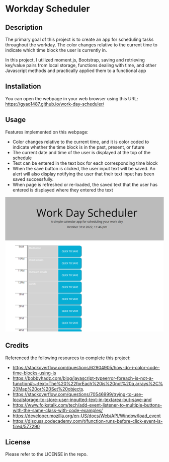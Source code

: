 # Workday Scheduler
## Description

The primary goal of this project is to create an app for scheduling tasks throughout the workday. The color changes relative to the current time to indicate which time block the user is currently in.

In this project, I utilized moment.js, Bootstrap, saving and retrieving key/value pairs from local storage, functions dealing with time, and other Javascript methods and practically applied them to a functional app

## Installation

You can open the webpage in your web browser using this URL: https://gyao1487.github.io/work-day-scheduler/

## Usage
Features implemented on this webpage:
* Color changes relative to the current time, and it is color coded to indicate whether the time block is in the past, present, or future
* The current date and time of the user is displayed at the top of the schedule
* Text can be entered in the text box for each corresponding time block
* When the save button is clicked, the user input text will be saved. An alert will also display notifying the user that their text input has been saved successfully.
* When page is refreshed or re-loaded, the saved text that the user has entered is displayed where they entered the text

![Webpage Screenshot](./assets/screenshot.PNG)

## Credits
Referenced the following resources to complete this project:
* https://stackoverflow.com/questions/62904905/how-do-i-color-code-time-blocks-using-js
* https://bobbyhadz.com/blog/javascript-typeerror-foreach-is-not-a-function#:~:text=The%20%22forEach%20is%20not%20a,arrays%2C%20Map%20or%20Set%20objects.
* https://stackoverflow.com/questions/70546999/trying-to-use-localstorage-to-store-user-inputted-text-in-textarea-but-save-and
* https://www.folkstalk.com/tech/add-event-listener-to-multiple-buttons-with-the-same-class-with-code-examples/
* https://developer.mozilla.org/en-US/docs/Web/API/Window/load_event
* https://discuss.codecademy.com/t/function-runs-before-click-event-is-fired/577290



## License
Please refer to the LICENSE in the repo.
